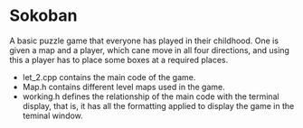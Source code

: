 # Sokoban
A basic puzzle game that everyone has played in their childhood.
One is given a map and a player, which cane move in all four directions, and using this a player has to place some boxes at a required places.


* let_2.cpp contains the main code of the game.
* Map.h contains different level maps used in the game.
* working.h defines the relationship of the main code with the terminal display, that is, it has all the formatting applied to display the game in the teminal window.

